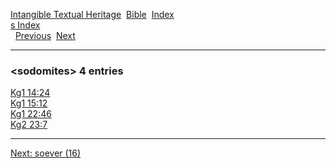 [Intangible Textual Heritage](../../index)  [Bible](../index) 
[Index](index)   
[s Index](_s_)  
  [Previous](c10643)  [Next](c10645) 

------------------------------------------------------------------------

### &lt;sodomites&gt; 4 entries

[Kg1 14:24](../kjv/kg1014.htm#024)  
[Kg1 15:12](../kjv/kg1015.htm#012)  
[Kg1 22:46](../kjv/kg1022.htm#046)  
[Kg2 23:7](../kjv/kg2023.htm#007)  

------------------------------------------------------------------------

[Next: soever (16)](c10645)

